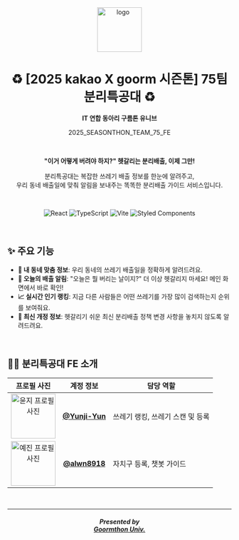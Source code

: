 <div align="center">

  <img width="100" height="100" alt="logo" src="https://github.com/user-attachments/assets/360e215b-975a-4588-8ab0-da36f3582566" />

  <br/>

  <h1>
    ♻️ [2025 kakao X goorm 시즌톤] 75팀 분리특공대 ♻️
  </h1>
  <strong>IT 연합 동아리 구름톤 유니브</strong>
  <p>2025_SEASONTHON_TEAM_75_FE</p>
  
  <br/>
  
  <p>
    <strong>"이거 어떻게 버려야 하지?" 헷갈리는 분리배출, 이제 그만!</strong>
  </p>
  <p>
    분리특공대는 복잡한 쓰레기 배출 정보를 한눈에 알려주고, <br/>
    우리 동네 배출일에 맞춰 알림을 보내주는 똑똑한 분리배출 가이드 서비스입니다.
  </p>

  <br/>

  <p>
    <img src="https://img.shields.io/badge/React-61DAFB?style=for-the-badge&logo=react&logoColor=black" alt="React"/>
    <img src="https://img.shields.io/badge/TypeScript-3178C6?style=for-the-badge&logo=typescript&logoColor=white" alt="TypeScript"/>
    <img src="https://img.shields.io/badge/Vite-646CFF?style=for-the-badge&logo=vite&logoColor=white" alt="Vite"/>
    <img src="https://img.shields.io/badge/Styled_Components-DB7093?style=for-the-badge&logo=styled-components&logoColor=white" alt="Styled Components"/>
  </p>

</div>

<br/>

## ✨ 주요 기능

-   **📍 내 동네 맞춤 정보**: 우리 동네의 쓰레기 배출일을 정확하게 알려드려요.
-   **📅 오늘의 배출 알림**: "오늘은 뭘 버리는 날이지?" 더 이상 헷갈리지 마세요! 메인 화면에서 바로 확인!
-   **📈 실시간 인기 랭킹**: 지금 다른 사람들은 어떤 쓰레기를 가장 많이 검색하는지 순위를 보여줘요.
-   **📢 최신 개정 정보**: 헷갈리기 쉬운 최신 분리배출 정책 변경 사항을 놓치지 않도록 알려드려요.

<br/>

## 👩‍💻 분리특공대 FE 소개

<div align="center">
  
| 프로필 사진                                                                                             | 계정 정보                                             | 담당 역할                                  |
| :-----------------------------------------------------------------------------------------------------: | :----------------------------------------------------: | ------------------------------------------ |
| <img src="https://avatars.githubusercontent.com/u/126665882?v=4" width="100" alt="윤지 프로필 사진"/> | **[@Yunji-Yun](https://github.com/Yunji-Yun)** | 쓰레기 랭킹, 쓰레기 스캔 및 등록         |
| <img src="https://avatars.githubusercontent.com/u/133081015?v=4" width="100" alt="예진 프로필 사진"/> | **[@alwn8918](https://github.com/alwn8918)** | 자치구 등록, 챗봇 가이드     |

</div>

<br/>

---

<div align="center">
  <h5>
    Presented by <br/>
    <a href="https://9oormthon.university"><strong>Goormthon Univ.</strong></a>
  </h3>
</div>
